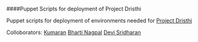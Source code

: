 ####Puppet Scripts for deployment of Project Dristhi

Puppet scripts for deployment of environments needed for [Project Dristhi](https://github.com/SEL-Columbia/dristhi)

Colloborators:
[Kumaran](https://github.com/kumaranvram)
[Bharti Nagpal](https://github.com/bhartin)
[Devi Sridharan](https://github.com/devishree90)
